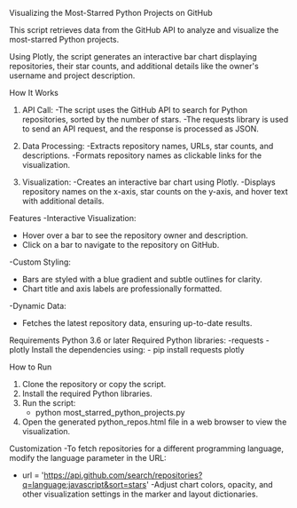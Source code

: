 Visualizing the Most-Starred Python Projects on GitHub

This script retrieves data from the GitHub API to analyze and visualize the most-starred Python projects.

Using Plotly, the script generates an interactive bar chart displaying repositories, their star counts, and additional details like the owner's username and project description.

How It Works
1. API Call:
-The script uses the GitHub API to search for Python repositories, sorted by the number of stars.
-The requests library is used to send an API request, and the response is processed as JSON.

2. Data Processing:
-Extracts repository  names, URLs, star counts, and descriptions.
-Formats repository names as clickable links for the visualization.

3. Visualization:
-Creates an interactive bar chart using Plotly.
-Displays repository names on the x-axis, star counts on the y-axis, and hover text with additional details.

Features
-Interactive Visualization:
  - Hover over a bar to see the repository owner and description.
  - Click on a bar to navigate to the repository on GitHub.

-Custom Styling:
  - Bars are styled with a blue gradient and subtle outlines for clarity.
  - Chart title and axis labels are professionally formatted.

-Dynamic Data:
  - Fetches the latest repository data, ensuring up-to-date results.


Requirements
Python 3.6 or later
Required Python libraries:
-requests
-plotly
Install the dependencies using:
    - pip install requests plotly

How to Run
1. Clone the repository or copy the script.
2. Install the required Python libraries.
3. Run the script:
    - python most_starred_python_projects.py
4. Open the generated python_repos.html file in a web browser to view the visualization.

Customization
-To fetch repositories for a different programming language, modify the language parameter in the URL:
   - url = 'https://api.github.com/search/repositories?q=language:javascript&sort=stars'
-Adjust chart colors, opacity, and other visualization settings in the marker and layout dictionaries.
